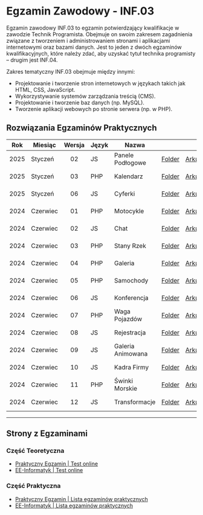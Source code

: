 # Egzamin Zawodowy - INF.03

Egzamin zawodowy INF.03 to egzamin potwierdzający kwalifikacje w zawodzie Technik Programista. Obejmuje on swoim zakresem zagadnienia związane z tworzeniem i administrowaniem stronami i aplikacjami internetowymi oraz bazami danych. Jest to jeden z dwóch egzaminów kwalifikacyjnych, które należy zdać, aby uzyskać tytuł technika programisty – drugim jest INF.04.

Zakres tematyczny INF.03 obejmuje między innymi:

- Projektowanie i tworzenie stron internetowych w językach takich jak HTML, CSS, JavaScript.
- Wykorzystywanie systemów zarządzania treścią (CMS).
- Projektowanie i tworzenie baz danych (np. MySQL).
- Tworzenie aplikacji webowych po stronie serwera (np. w PHP).

## Rozwiązania Egzaminów Praktycznych

| Rok  | Miesiąc  | Wersja | Język | Nazwa             |                             |                                                            |                                            |                                                        |
| ---- | -------- | :----: | ----- | ----------------- | :-------------------------: | :--------------------------------------------------------: | :----------------------------------------: | :----------------------------------------------------: |
| 2025 | Styczeń  |   02   | JS    | Panele Podłogowe  | [Folder](inf_03_2025_01_02) | [Arkusz](inf_03_2025_01_02/inf_03_2025_01_02_SG_kolor.pdf) | [Pliki (ZIP)](inf_03_2025_01_02/pliki.zip) | [Rozwiązanie (ZIP)](inf_03_2025_01_02/rozwiazanie.zip) |
| 2025 | Styczeń  |   03   | PHP   | Kalendarz         | [Folder](inf_03_2025_01_03) | [Arkusz](inf_03_2025_01_03/inf_03_2025_01_03_SG_kolor.pdf) | [Pliki (ZIP)](inf_03_2025_01_03/pliki.zip) | [Rozwiązanie (ZIP)](inf_03_2025_01_03/rozwiazanie.zip) |
| 2025 | Styczeń  |   06   | JS    | Cyferki           | [Folder](inf_03_2025_01_06) | [Arkusz](inf_03_2025_01_06/inf_03_2025_01_06_SG_kolor.pdf) | [Pliki (ZIP)](inf_03_2025_01_06/pliki.zip) | [Rozwiązanie (ZIP)](inf_03_2025_01_06/rozwiazanie.zip) |
| 2024 | Czerwiec |   01   | PHP   | Motocykle         | [Folder](inf_03_2024_06_01) | [Arkusz](inf_03_2024_06_01/inf_03_2024_06_01_SG_kolor.pdf) | [Pliki (ZIP)](inf_03_2024_06_01/pliki.zip) | [Rozwiązanie (ZIP)](inf_03_2024_06_01/rozwiazanie.zip) |
| 2024 | Czerwiec |   02   | JS    | Chat              | [Folder](inf_03_2024_06_02) | [Arkusz](inf_03_2024_06_02/inf_03_2024_06_02_SG_kolor.pdf) | [Pliki (ZIP)](inf_03_2024_06_02/pliki.zip) | [Rozwiązanie (ZIP)](inf_03_2024_06_02/rozwiazanie.zip) |
| 2024 | Czerwiec |   03   | PHP   | Stany Rzek        | [Folder](inf_03_2024_06_03) | [Arkusz](inf_03_2024_06_03/inf_03_2024_06_03_SG_kolor.pdf) | [Pliki (ZIP)](inf_03_2024_06_03/pliki.zip) | [Rozwiązanie (ZIP)](inf_03_2024_06_03/rozwiazanie.zip) |
| 2024 | Czerwiec |   04   | PHP   | Galeria           | [Folder](inf_03_2024_06_04) | [Arkusz](inf_03_2024_06_04/inf_03_2024_06_04_SG_kolor.pdf) | [Pliki (ZIP)](inf_03_2024_06_04/pliki.zip) | [Rozwiązanie (ZIP)](inf_03_2024_06_04/rozwiazanie.zip) |
| 2024 | Czerwiec |   05   | PHP   | Samochody         | [Folder](inf_03_2024_06_05) | [Arkusz](inf_03_2024_06_05/inf_03_2024_06_05_SG_kolor.pdf) | [Pliki (ZIP)](inf_03_2024_06_05/pliki.zip) | [Rozwiązanie (ZIP)](inf_03_2024_06_05/rozwiazanie.zip) |
| 2024 | Czerwiec |   06   | JS    | Konferencja       | [Folder](inf_03_2024_06_06) | [Arkusz](inf_03_2024_06_06/inf_03_2024_06_06_SG_kolor.pdf) | [Pliki (ZIP)](inf_03_2024_06_06/pliki.zip) | [Rozwiązanie (ZIP)](inf_03_2024_06_06/rozwiazanie.zip) |
| 2024 | Czerwiec |   07   | PHP   | Waga Pojazdów     | [Folder](inf_03_2024_06_07) | [Arkusz](inf_03_2024_06_07/inf_03_2024_06_07_SG_kolor.pdf) | [Pliki (ZIP)](inf_03_2024_06_07/pliki.zip) | [Rozwiązanie (ZIP)](inf_03_2024_06_07/rozwiazanie.zip) |
| 2024 | Czerwiec |   08   | JS    | Rejestracja       | [Folder](inf_03_2024_06_08) | [Arkusz](inf_03_2024_06_08/inf_03_2024_06_08_SG_kolor.pdf) | [Pliki (ZIP)](inf_03_2024_06_08/pliki.zip) | [Rozwiązanie (ZIP)](inf_03_2024_06_08/rozwiazanie.zip) |
| 2024 | Czerwiec |   09   | JS    | Galeria Animowana | [Folder](inf_03_2024_06_09) | [Arkusz](inf_03_2024_06_09/inf_03_2024_06_09_SG_kolor.pdf) | [Pliki (ZIP)](inf_03_2024_06_09/pliki.zip) | [Rozwiązanie (ZIP)](inf_03_2024_06_09/rozwiazanie.zip) |
| 2024 | Czerwiec |   10   | JS    | Kadra Firmy       | [Folder](inf_03_2024_06_10) | [Arkusz](inf_03_2024_06_10/inf_03_2024_06_10_SG_kolor.pdf) | [Pliki (ZIP)](inf_03_2024_06_10/pliki.zip) | [Rozwiązanie (ZIP)](inf_03_2024_06_10/rozwiazanie.zip) |
| 2024 | Czerwiec |   11   | PHP   | Świnki Morskie    | [Folder](inf_03_2024_06_11) | [Arkusz](inf_03_2024_06_11/inf_03_2024_06_11_SG_kolor.pdf) | [Pliki (ZIP)](inf_03_2024_06_11/pliki.zip) | [Rozwiązanie (ZIP)](inf_03_2024_06_11/rozwiazanie.zip) |
| 2024 | Czerwiec |   12   | JS    | Transformacje     | [Folder](inf_03_2024_06_12) | [Arkusz](inf_03_2024_06_12/inf_03_2024_06_12_SG_kolor.pdf) | [Pliki (ZIP)](inf_03_2024_06_12/pliki.zip) | [Rozwiązanie (ZIP)](inf_03_2024_06_12/rozwiazanie.zip) |

---

## Strony z Egzaminami

### Część Teoretyczna

- [Praktyczny Egzamin | Test online](https://www.praktycznyegzamin.pl/inf03ee09e14/teoria/)
- [EE-Informatyk | Test online](https://ee-informatyk.pl/inf03-ee09/test-online/)

### Część Praktyczna

- [Praktyczny Egzamin | Lista egzaminów praktycznych](https://www.praktycznyegzamin.pl/inf03ee09e14/praktyka/)
- [EE-Informatyk | Lista egzaminów praktycznych](https://ee-informatyk.pl/inf03-ee09/praktyka/)
